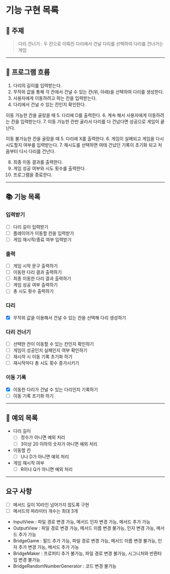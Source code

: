 # 기능 구현 목록

## 📌 주제
> 다리 건너기 : 두 칸으로 이뤄진 다리에서 건널 다리를 선택하여 다리를 건너가는 게임

---
## 📍 프로그램 흐름
1. 다리의 길이를 입력받는다.
2. 무작위 값을 통해 각 칸에서 건널 수 있는 칸(위, 아래)을 선택하여 다리를 생성한다.
3. 사용자에게 이동하려고 하는 칸을 입력받는다.
4. 다리에서 건널 수 있는 칸인지 확인한다.


이동 가능한 칸을 골랐을 때 
5. 다리에 O를 출력한다.
6. 계속 해서 사용자에게 이동하려는 칸을 입력받는다.
7. 이동 가능한 칸만 골라서 다리를 다 건넜다면 성공으로 게임이 끝난다.


이동 불가능한 칸을 골랐을 때 
5. 다리에 X를 출력한다.
6. 게임이 실패되고 게임을 다시 시도할지 여부를 입력받는다.
7. 재시도를 선택하면 여태 건넜던 기록이 초기화 되고 처음부터 다시 다리를 건넌다.


8. 최종 이동 결과를 출력한다.
9. 게임 성공 여부와 시도 횟수를 출력한다.
10. 프로그램을 종료한다.

---
## 📚 기능 목록

### 입력받기 
- [ ] 다리 길이 입력받기
- [ ] 플레이어가 이동할 칸을 입력받기
- [ ] 게임 재시작/종료 여부 입력받기

### 출력 
- [ ] 게임 시작 문구 출력하기
- [ ] 이동한 다리 결과 출력하기 
- [ ] 최종 이동한 다리 결과 출력하기 
- [ ] 게임 성공 여부 출력하기
- [ ] 총 시도 횟수 출력하기

### 다리 
- [x] 무작위 값을 이용해서 건널 수 있는 칸을 선택해 다리 생성하기 

### 다리 건너기 
- [ ] 선택한 칸이 이동할 수 있는 칸인지 확인하기 
- [ ] 게임이 성공인지 실패인지 여부 확인하기
- [ ] 재시작 시 이동 기록 초기화 하기 
- [ ] 재시작마다 총 시도 횟수 증가시키기

### 이동 기록 
- [x] 이동한 다리가 건널 수 있는 다리인지 기록하기 
- [ ] 이동 기록 초기화 하기

---
## 📒 예외 목록

- 다리 길이 
  - [ ] 정수가 아니면 예외 처리 
  - [ ] 3이상 20 이하의 숫자가 아니면 예외 처리 

- 이동할 칸 
  - [ ] U나 D가 아니면 예외 처리 

- 게임 재시작 여부 
  - [ ] R이나 Q가 아니면 예외 처리 

--- 
## 요구 사항 
- [ ] 메서드 길이 10라인 넘어가지 않도록 구현
- [ ] 메서드의 파라미터 개수는 최대 3개

- InputView : 파일 경로 변경 가능, 메서드 인자 변경 가능, 메서드 추가 가능
- OutputView : 파일 경로 변경 가능, 메서드 이름 변경 불가능, 인자 변경 가능, 메서드 추가 가능
- BridgeGame : 필드 추가 가능, 파일 경로 변경 가능, 메서드 이름 변경 불가능, 인자 추가 변경 가능, 메서드 추가 가능 
- BridgeMaker : 프로퍼티 추가 불가능, 파일 경로 변경 불가능, 시그니처와 반환타입 변경 불가능 
- BridgeRandomNumberGenerator : 코드 변경 불가능